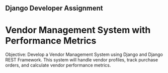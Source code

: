 ## Django Developer Assignment
# Vendor Management System with Performance Metrics
Objective:
Develop a Vendor Management System using Django and Django REST Framework. This
system will handle vendor profiles, track purchase orders, and calculate vendor performance
metrics.

#

